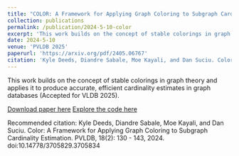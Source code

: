```yaml
---
title: "COLOR: A Framework for Applying Graph Coloring to Subgraph Cardinality Estimation"
collection: publications
permalink: /publication/2024-5-10-color
excerpt: 'This work builds on the concept of stable colorings in graph theory and applies it to produce accurate, efficient cardinality estimates in graph databases.'
date: 2024-5-10
venue: 'PVLDB 2025'
paperurl: 'https://arxiv.org/pdf/2405.06767'
citation: 'Kyle Deeds, Diandre Sabale, Moe Kayali, and Dan Suciu. Color: A Framework for Applying Graph Coloring to Subgraph Cardinality Estimation. PVLDB, 18(2): 130 - 143, 2024. doi:10.14778/3705829.3705834'
---
```

This work builds on the concept of stable colorings in graph theory and applies it to produce accurate, efficient cardinality estimates in graph databases (Accepted for VLDB 2025).

[Download paper here](https://www.vldb.org/pvldb/vol18/p130-deeds.pdf)
[Explore the code here](https://github.com/uwdb/color)

Recommended citation: Kyle Deeds, Diandre Sabale, Moe Kayali, and Dan Suciu. Color: A Framework for Applying Graph Coloring to Subgraph Cardinality Estimation. PVLDB, 18(2): 130 - 143, 2024. doi:10.14778/3705829.3705834
